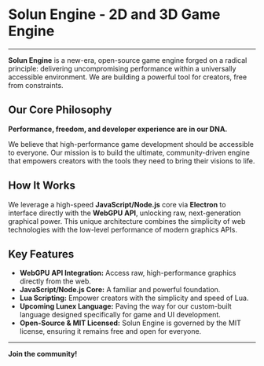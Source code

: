 # Solun Engine -  2D and 3D Game Engine

---

**Solun Engine** is a new-era, open-source game engine forged on a radical principle: delivering uncompromising performance within a universally accessible environment. We are building a powerful tool for creators, free from constraints.

## Our Core Philosophy
**Performance, freedom, and developer experience are in our DNA.**

We believe that high-performance game development should be accessible to everyone. Our mission is to build the ultimate, community-driven engine that empowers creators with the tools they need to bring their visions to life.

## How It Works

We leverage a high-speed **JavaScript/Node.js** core via **Electron** to interface directly with the **WebGPU API**, unlocking raw, next-generation graphical power. This unique architecture combines the simplicity of web technologies with the low-level performance of modern graphics APIs.

## Key Features

* **WebGPU API Integration:** Access raw, high-performance graphics directly from the web.
* **JavaScript/Node.js Core:** A familiar and powerful foundation.
* **Lua Scripting:** Empower creators with the simplicity and speed of Lua.
* **Upcoming Lunex Language:** Paving the way for our custom-built language designed specifically for game and UI development.
* **Open-Source & MIT Licensed:** Solun Engine is governed by the MIT license, ensuring it remains free and open for everyone.

---

**Join the community!**
